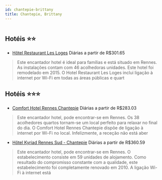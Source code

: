 ```yaml
---
id: chantepie-brittany
title: Chantepie, Brittany
---
```


<center><img src="http://photos.hotelbeds.com/giata/37/377806/377806a_hb_a_001.JPG" alt="" /></center>


## Hotéis ⭐️⭐️

-    [Hôtel Restaurant Les Loges](https://www.hurb.com/aud/https://www.hurb.com/hoteis/chantepie/hotel-restaurant-les-loges-JNP-JP842562?cmp=18055) Diárias a partir de R$301.65
   > Este encantador hotel é ideal para famílias e está situado em Rennes. As instalações contam com 46 acolhedoras unidades. Este hotel foi remodelado em 2015. O Hotel Restaurant Les Loges inclui ligação à internet por Wi-Fi em todas as áreas públicas e quart

## Hotéis ⭐️⭐️⭐️

-    [Comfort Hotel Rennes Chantepie](https://www.hurb.com/aud/https://www.hurb.com/hoteis/chantepie/comfort-hotel-rennes-chantepie-JNP-JP626980?cmp=18055) Diárias a partir de R$283.03
   > Este encantador hotel, pode encontrar-se em Rennes. Os 38 acolhedores quartos tornam-se um local perfeito para relaxar no final do dia. O Comfort Hotel Rennes Chantepie dispõe de ligação à internet por Wi-Fi no local. Infelizmente, a receção não está aber
-    [Hôtel Kyriad Rennes Sud - Chantepie](https://www.hurb.com/aud/https://www.hurb.com/hoteis/chantepie/hotel-kyriad-rennes-sud-chantepie-JNP-JP198172?cmp=18055) Diárias a partir de R$360.59
   > Este encantador hotel, pode encontrar-se em Rennes. O estabelecimento consiste em 59 unidades de alojamento. Como resultado do compromisso constante com a qualidade, este estabelecimento foi completamente renovado em 2010. A ligação Wi-Fi à internet está 
